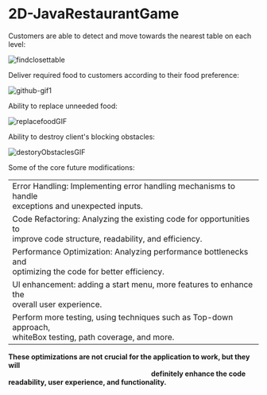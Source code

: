 # 2D-JavaRestaurantGame
Customers are able to detect and move towards the nearest table on each level:

![findclosettable](https://github.com/Chady00/2D-JavaRestaurantGame/assets/84717550/1abf35c3-86c9-44c1-b56d-11334f72437d)

Deliver required food to customers according to their food preference:

![github-gif1](https://github.com/Chady00/2D-JavaRestaurantGame/assets/84717550/52fbb481-4b6d-4a73-99ab-40d0f24cd331)


Ability to replace unneeded food:


![replacefoodGIF](https://github.com/Chady00/2D-JavaRestaurantGame/assets/84717550/544875c0-5571-459e-8468-72ee819a15aa)

Ability to destroy client's blocking obstacles:


![destoryObstaclesGIF](https://github.com/Chady00/2D-JavaRestaurantGame/assets/84717550/073bd58e-a3a5-427f-8035-e8ee904b441b)


Some of the core future modifications:

<table><tbody><tr><td>Error Handling: Implementing error handling mechanisms to handle<br>exceptions and unexpected inputs.</td></tr><tr><td>Code Refactoring: Analyzing the existing code for opportunities to<br>improve code structure, readability, and efficiency.</td></tr><tr><td>Performance Optimization: Analyzing performance bottlenecks and<br>optimizing the code for better efficiency.</td></tr><tr><td>Ul enhancement: adding a start menu, more features to enhance the<br>overall user experience.</td></tr><tr><td>Perform more testing, using techniques such as Top-down approach,<br>whiteBox testing, path coverage, and more.</td></tr></tbody></table>

 **These optimizations are not crucial for the application to work, but they will**  
                                                                         **definitely enhance the code readability, user experience, and functionality.**
